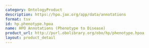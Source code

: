 ```yaml
---
category: OntologyProduct
description: https://hpo.jax.org/app/data/annotations
format: tsv
id: hp.phenotype.hpoa
name: HPO Annotations (Phenotype to Disease)
product_url: http://purl.obolibrary.org/obo/hp/phenotype.hpoa
layout: product_detail
---
```


